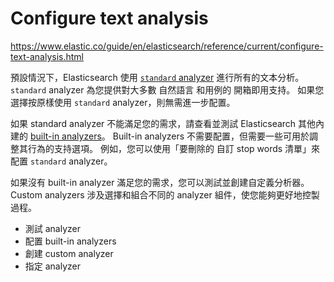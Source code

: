 # Configure text analysis

https://www.elastic.co/guide/en/elasticsearch/reference/current/configure-text-analysis.html

預設情況下，Elasticsearch 使用 [`standard` analyzer](https://www.elastic.co/guide/en/elasticsearch/reference/current/analysis-standard-analyzer.html) 
進行所有的文本分析。 
`standard` analyzer 為您提供對大多數 自然語言 和用例的 開箱即用支持。 
如果您選擇按原樣使用 `standard` analyzer，則無需進一步配置。

如果 standard analyzer 不能滿足您的需求，請查看並測試 Elasticsearch 其他內建的 
[built-in analyzers](https://www.elastic.co/guide/en/elasticsearch/reference/current/analysis-analyzers.html)。 
Built-in analyzers 不需要配置，但需要一些可用於調整其行為的支持選項。 
例如，您可以使用「要刪除的 自訂 stop words 清單」來配置 `standard` analyzer。

如果沒有 built-in analyzer 滿足您的需求，您可以測試並創建自定義分析器。 
Custom analyzers 涉及選擇和組合不同的 analyzer 組件，使您能夠更好地控製過程。

* 測試 analyzer
* 配置 built-in analyzers
* 創建 custom analyzer
* 指定 analyzer
